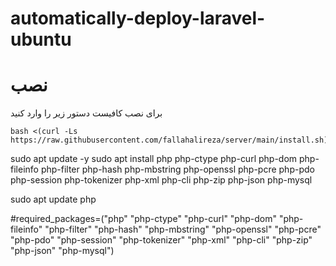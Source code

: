 # automatically-deploy-laravel-ubuntu

# نصب
برای نصب کافیست دستور زیر را وارد کنید<br>

```
bash <(curl -Ls https://raw.githubusercontent.com/fallahalireza/server/main/install.sh)
```


sudo apt update -y
sudo apt install php php-ctype php-curl php-dom php-fileinfo php-filter php-hash php-mbstring php-openssl php-pcre php-pdo php-session php-tokenizer php-xml php-cli php-zip php-json php-mysql

sudo apt update php


#required_packages=("php" "php-ctype" "php-curl" "php-dom" "php-fileinfo" "php-filter" "php-hash" "php-mbstring" "php-openssl" "php-pcre" "php-pdo" "php-session" "php-tokenizer" "php-xml" "php-cli" "php-zip" "php-json" "php-mysql")
